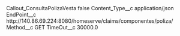 <?xml version="1.0" encoding="UTF-8"?>
<CustomMetadata xmlns="http://soap.sforce.com/2006/04/metadata" xmlns:xsi="http://www.w3.org/2001/XMLSchema-instance" xmlns:xsd="http://www.w3.org/2001/XMLSchema">
    <label>Callout_ConsultaPolizaVesta</label>
    <protected>false</protected>
    <values>
        <field>Content_Type__c</field>
        <value xsi:type="xsd:string">application/json</value>
    </values>
    <values>
        <field>EndPoint__c</field>
        <value xsi:type="xsd:string">http://140.86.69.224:8080/homeserve/claims/componentes/poliza/</value>
    </values>
    <values>
        <field>Method__c</field>
        <value xsi:type="xsd:string">GET</value>
    </values>
    <values>
        <field>TimeOut__c</field>
        <value xsi:type="xsd:double">30000.0</value>
    </values>
</CustomMetadata>

